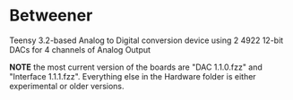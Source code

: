 # Betweener

Teensy 3.2-based Analog to Digital conversion device using 2 4922 12-bit DACs for 4 channels of Analog Output

**NOTE** the most current version of the boards are "DAC 1.1.0.fzz" and "Interface 1.1.1.fzz". Everything else in the Hardware folder is either experimental or older versions.
